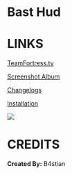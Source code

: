 # Bast Hud


<a>LINKS</a>
====

[TeamFortress.tv](https://www.teamfortress.tv/33738/ive-updated-some-huds)

[Screenshot Album](https://imgur.com/a/gDjCp)

[Changelogs](https://github.com/Hypnootize/Bast-Hud/commits/master)

[Installation](https://imgur.com/a/w3Ah6)

![](https://i.imgur.com/cf1MhCG.jpg)

<a>CREDITS</a>
====
**Created By:** B4stian